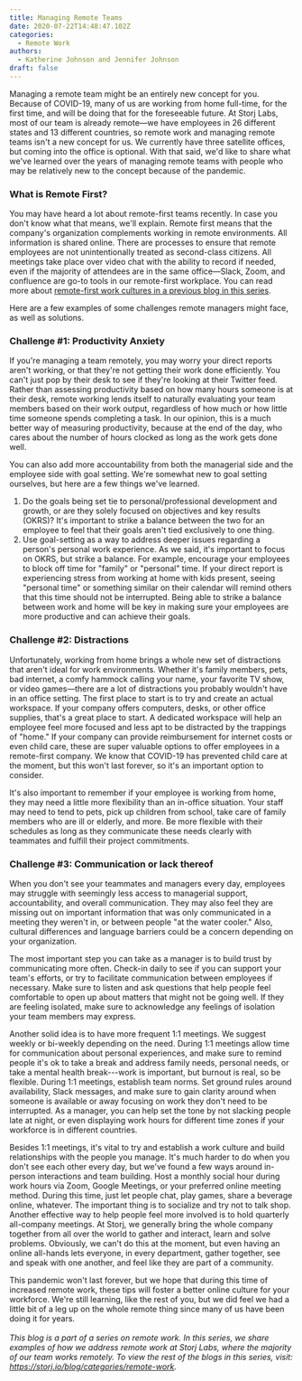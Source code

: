 ```yaml
---
title: Managing Remote Teams
date: 2020-07-22T14:48:47.102Z
categories:
  - Remote Work
authors:
  - Katherine Johnson and Jennifer Johnson
draft: false
---
```

Managing a remote team might be an entirely new concept for you. Because of COVID-19, many of us are working from home full-time, for the first time, and will be doing that for the foreseeable future. At Storj Labs, most of our team is already remote—we have employees in 26 different states and 13 different countries, so remote work and managing remote teams isn't a new concept for us. We currently have three satellite offices, but coming into the office is optional. With that said, we'd like to share what we've learned over the years of managing remote teams with people who may be relatively new to the concept because of the pandemic.

### What is Remote First?

You may have heard a lot about remote-first teams recently. In case you don't know what that means, we'll explain. Remote first means that the company's organization complements working in remote environments. All information is shared online. There are processes to ensure that remote employees are not unintentionally treated as second-class citizens. All meetings take place over video chat with the ability to record if needed, even if the majority of attendees are in the same office—Slack, Zoom, and confluence are go-to tools in our remote-first workplace. You can read more about [remote-first work cultures in a previous blog in this series](https://storj.io/blog/2020/07/remote-first-versus-partially-remote-work-cultures/). 

Here are a few examples of some challenges remote managers might face, as well as solutions.

### Challenge #1: Productivity Anxiety

If you're managing a team remotely, you may worry your direct reports aren't working, or that they're not getting their work done efficiently. You can't just pop by their desk to see if they're looking at their Twitter feed. Rather than assessing productivity based on how many hours someone is at their desk, remote working lends itself to naturally evaluating your team members based on their work output, regardless of how much or how little time someone spends completing a task. In our opinion, this is a much better way of measuring productivity, because at the end of the day, who cares about the number of hours clocked as long as the work gets done well.

You can also add more accountability from both the managerial side and the employee side with goal setting. We're somewhat new to goal setting ourselves, but here are a few things we've learned.

1. Do the goals being set tie to personal/professional development and growth, or are they solely focused on objectives and key results (OKRS)? It's important to strike a balance between the two for an employee to feel that their goals aren't tied exclusively to one thing.
2. Use goal-setting as a way to address deeper issues regarding a person's personal work experience. As we said, it's important to focus on OKRS, but strike a balance. For example, encourage your employees to block off time for "family" or "personal" time. If your direct report is experiencing stress from working at home with kids present, seeing "personal time" or something similar on their calendar will remind others that this time should not be interrupted. Being able to strike a balance between work and home will be key in making sure your employees are more productive and can achieve their goals.

### Challenge #2: Distractions

Unfortunately, working from home brings a whole new set of distractions that aren't ideal for work environments. Whether it's family members, pets, bad internet, a comfy hammock calling your name, your favorite TV show, or video games—there are a lot of distractions you probably wouldn't have in an office setting. The first place to start is to try and create an actual workspace. If your company offers computers, desks, or other office supplies, that's a great place to start. A dedicated workspace will help an employee feel more focused and less apt to be distracted by the trappings of "home." If your company can provide reimbursement for internet costs or even child care, these are super valuable options to offer employees in a remote-first company. We know that COVID-19 has prevented child care at the moment, but this won't last forever, so it's an important option to consider.

It's also important to remember if your employee is working from home, they may need a little more flexibility than an in-office situation. Your staff may need to tend to pets, pick up children from school, take care of family members who are ill or elderly, and more. Be more flexible with their schedules as long as they communicate these needs clearly with teammates and fulfill their project commitments.

### Challenge #3: Communication or lack thereof

When you don't see your teammates and managers every day, employees may struggle with seemingly less access to managerial support, accountability, and overall communication. They may also feel they are missing out on important information that was only communicated in a meeting they weren't in, or between people "at the water cooler." Also, cultural differences and language barriers could be a concern depending on your organization.

The most important step you can take as a manager is to build trust by communicating more often. Check-in daily to see if you can support your team's efforts, or try to facilitate communication between employees if necessary. Make sure to listen and ask questions that help people feel comfortable to open up about matters that might not be going well. If they are feeling isolated, make sure to acknowledge any feelings of isolation your team members may express.

Another solid idea is to have more frequent 1:1 meetings. We suggest weekly or bi-weekly depending on the need. During 1:1 meetings allow time for communication about personal experiences, and make sure to remind people it's ok to take a break and address family needs, personal needs, or take a mental health break---work is important, but burnout is real, so be flexible. During 1:1 meetings, establish team norms. Set ground rules around availability, Slack messages, and make sure to gain clarity around when someone is available or away focusing on work they don't need to be interrupted. As a manager, you can help set the tone by not slacking people late at night, or even displaying work hours for different time zones if your workforce is in different countries.

Besides 1:1 meetings, it's vital to try and establish a work culture and build relationships with the people you manage. It's much harder to do when you don't see each other every day, but we've found a few ways around in-person interactions and team building. Host a monthly social hour during work hours via Zoom, Google Meetings, or your preferred online meeting method. During this time, just let people chat, play games, share a beverage online, whatever. The important thing is to socialize and try not to talk shop. Another effective way to help people feel more involved is to hold quarterly all-company meetings. At Storj, we generally bring the whole company together from all over the world to gather and interact, learn and solve problems. Obviously, we can't do this at the moment, but even having an online all-hands lets everyone, in every department, gather together, see and speak with one another, and feel like they are part of a community.

This pandemic won't last forever, but we hope that during this time of increased remote work, these tips will foster a better online culture for your workforce. We're still learning, like the rest of you, but we did feel we had a little bit of a leg up on the whole remote thing since many of us have been doing it for years.\
\
*This blog is a part of a series on remote work. In this series, we share examples of how we address remote work at Storj Labs, where the majority of our team works remotely. To view the rest of the blogs in this series, visit: <https://storj.io/blog/categories/remote-work>.*